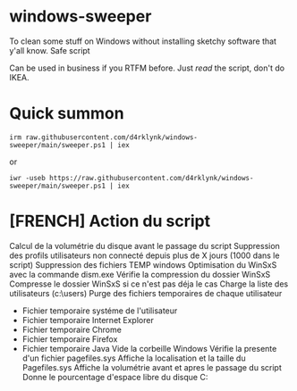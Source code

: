 # windows-sweeper
To clean some stuff on Windows without installing sketchy software that y'all know. Safe script

Can be used in business if you RTFM before. Just *read* the script, don't do IKEA.

# Quick summon

`irm raw.githubusercontent.com/d4rklynk/windows-sweeper/main/sweeper.ps1 | iex`

or

`iwr -useb https://raw.githubusercontent.com/d4rklynk/windows-sweeper/main/sweeper.ps1 | iex`

# [FRENCH] Action du script
Calcul de la volumétrie du disque avant le passage du script
Suppression des profils utilisateurs non connecté depuis plus de X jours (1000 dans le script)
Suppression des fichiers TEMP windows
Optimisation du WinSxS avec la commande dism.exe
Vérifie la compression du dossier WinSxS
Compresse le dossier WinSxS si ce n'est pas déja le cas
Charge la liste des utilisateurs (c:\users\)
Purge des fichiers temporaires de chaque utilisateur
 - Fichier temporaire systéme de l'utilisateur
 - Fichier temporaire Internet Explorer
 - Fichier temporaire Chrome
 - Fichier temporaire Firefox
 - Fichier temporaire Java
 Vide la corbeille Windows
 Vérifie la presente d'un fichier pagefiles.sys
 Affiche la localisation et la taille du Pagefiles.sys
 Affiche la volumétrie avant et apres le passage du script
 Donne le pourcentage d'espace libre du disque C:
